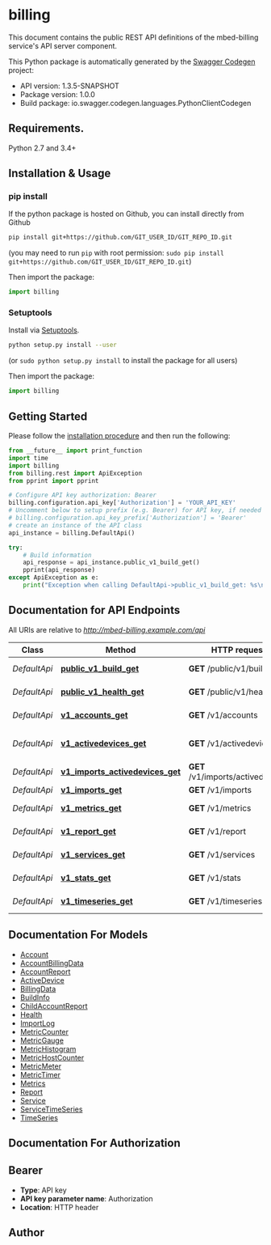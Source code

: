 # billing
This document contains the public REST API definitions of the mbed-billing service's API server component.

This Python package is automatically generated by the [Swagger Codegen](https://github.com/swagger-api/swagger-codegen) project:

- API version: 1.3.5-SNAPSHOT
- Package version: 1.0.0
- Build package: io.swagger.codegen.languages.PythonClientCodegen

## Requirements.

Python 2.7 and 3.4+

## Installation & Usage
### pip install

If the python package is hosted on Github, you can install directly from Github

```sh
pip install git+https://github.com/GIT_USER_ID/GIT_REPO_ID.git
```
(you may need to run `pip` with root permission: `sudo pip install git+https://github.com/GIT_USER_ID/GIT_REPO_ID.git`)

Then import the package:
```python
import billing 
```

### Setuptools

Install via [Setuptools](http://pypi.python.org/pypi/setuptools).

```sh
python setup.py install --user
```
(or `sudo python setup.py install` to install the package for all users)

Then import the package:
```python
import billing
```

## Getting Started

Please follow the [installation procedure](#installation--usage) and then run the following:

```python
from __future__ import print_function
import time
import billing
from billing.rest import ApiException
from pprint import pprint

# Configure API key authorization: Bearer
billing.configuration.api_key['Authorization'] = 'YOUR_API_KEY'
# Uncomment below to setup prefix (e.g. Bearer) for API key, if needed
# billing.configuration.api_key_prefix['Authorization'] = 'Bearer'
# create an instance of the API class
api_instance = billing.DefaultApi()

try:
    # Build information
    api_response = api_instance.public_v1_build_get()
    pprint(api_response)
except ApiException as e:
    print("Exception when calling DefaultApi->public_v1_build_get: %s\n" % e)

```

## Documentation for API Endpoints

All URIs are relative to *http://mbed-billing.example.com/api*

Class | Method | HTTP request | Description
------------ | ------------- | ------------- | -------------
*DefaultApi* | [**public_v1_build_get**](docs/DefaultApi.md#public_v1_build_get) | **GET** /public/v1/build | Build information
*DefaultApi* | [**public_v1_health_get**](docs/DefaultApi.md#public_v1_health_get) | **GET** /public/v1/health | Service health
*DefaultApi* | [**v1_accounts_get**](docs/DefaultApi.md#v1_accounts_get) | **GET** /v1/accounts | List of accounts
*DefaultApi* | [**v1_activedevices_get**](docs/DefaultApi.md#v1_activedevices_get) | **GET** /v1/activedevices | Active devices per account
*DefaultApi* | [**v1_imports_activedevices_get**](docs/DefaultApi.md#v1_imports_activedevices_get) | **GET** /v1/imports/activedevices | Active devices
*DefaultApi* | [**v1_imports_get**](docs/DefaultApi.md#v1_imports_get) | **GET** /v1/imports | Import log
*DefaultApi* | [**v1_metrics_get**](docs/DefaultApi.md#v1_metrics_get) | **GET** /v1/metrics | System metrics
*DefaultApi* | [**v1_report_get**](docs/DefaultApi.md#v1_report_get) | **GET** /v1/report | Billing report
*DefaultApi* | [**v1_services_get**](docs/DefaultApi.md#v1_services_get) | **GET** /v1/services | Known services
*DefaultApi* | [**v1_stats_get**](docs/DefaultApi.md#v1_stats_get) | **GET** /v1/stats | Account billing data
*DefaultApi* | [**v1_timeseries_get**](docs/DefaultApi.md#v1_timeseries_get) | **GET** /v1/timeseries | Known time series


## Documentation For Models

 - [Account](docs/Account.md)
 - [AccountBillingData](docs/AccountBillingData.md)
 - [AccountReport](docs/AccountReport.md)
 - [ActiveDevice](docs/ActiveDevice.md)
 - [BillingData](docs/BillingData.md)
 - [BuildInfo](docs/BuildInfo.md)
 - [ChildAccountReport](docs/ChildAccountReport.md)
 - [Health](docs/Health.md)
 - [ImportLog](docs/ImportLog.md)
 - [MetricCounter](docs/MetricCounter.md)
 - [MetricGauge](docs/MetricGauge.md)
 - [MetricHistogram](docs/MetricHistogram.md)
 - [MetricHostCounter](docs/MetricHostCounter.md)
 - [MetricMeter](docs/MetricMeter.md)
 - [MetricTimer](docs/MetricTimer.md)
 - [Metrics](docs/Metrics.md)
 - [Report](docs/Report.md)
 - [Service](docs/Service.md)
 - [ServiceTimeSeries](docs/ServiceTimeSeries.md)
 - [TimeSeries](docs/TimeSeries.md)


## Documentation For Authorization


## Bearer

- **Type**: API key
- **API key parameter name**: Authorization
- **Location**: HTTP header


## Author



